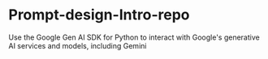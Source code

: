 # Prompt-design-Intro-repo
Use the Google Gen AI SDK for Python to interact with Google's generative AI services and models, including Gemini
